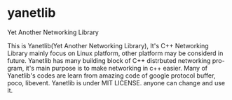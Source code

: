 yanetlib
========

Yet Another Networking Library

This is Yanetlib(Yet Another Networking Library), It's C++ Networking Library mainly focus on Linux platform,
other platform may be considerd in future. Yanetlib has many building block of C++ distrbuted networking pro-
gram, it's main purpose is to make networking in c++ easier. Many of Yanetlib's codes are learn from amazing
code of google protocol buffer, poco, libevent.
Yanetlib is under MIT LICENSE. anyone can change and use it.
